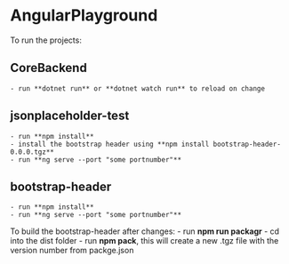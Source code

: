 # AngularPlayground

To run the projects: 

## CoreBackend 
    - run **dotnet run** or **dotnet watch run** to reload on change
## jsonplaceholder-test
    - run **npm install**
    - install the bootstrap header using **npm install bootstrap-header-0.0.0.tgz**
    - run **ng serve --port "some portnumber"**
## bootstrap-header 
    - run **npm install**
    - run **ng serve --port "some portnumber"**

To build the bootstrap-header after changes:
    - run **npm run packagr**
    - cd into the dist folder
    - run **npm pack**, this will create a new .tgz file with the version number from packge.json
